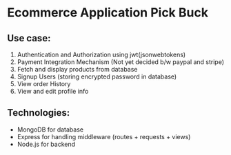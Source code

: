 # Ecommerce Application Pick Buck 

## Use case:

1. Authentication and Authorization using jwt(jsonwebtokens) 
2. Payment Integration Mechanism (Not yet decided b/w paypal and stripe)
3. Fetch and display products from database
4. Signup Users (storing encrypted password in database)
5. View order History 
6. View and edit profile info

## Technologies:

 - MongoDB for database 
- Express for handling middleware (routes + requests + views)
- Node.js for backend

   

